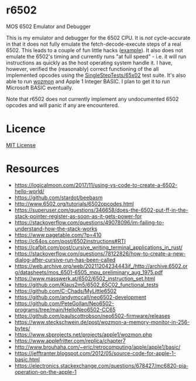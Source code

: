 # r6502

MOS 6502 Emulator and Debugger

This is my emulator and debugger for the 6502 CPU. It is _not_
cycle-accurate in that it does not fully emulate the
fetch-decode-execute steps of a real 6502. This leads to a couple of fun
little hacks ([example](r6502lib/src/ops/jump.rs#L21)). It also does not
emulate the 6502's timing and currently runs "at full speed" - i.e. it
will run instructions as quickly as the host operating system handle it.
I have, however, verified the (reasonably) correct functioning of the
all implemented opcodes using the [SingleStepTests/65x02][single-step-tests]
test suite. It's also able to run [wozmon](cc65/apple1/README.md) and
Apple 1 Integer BASIC. I plan to get it to run Microsoft BASIC
eventually.

Note that r6502 does not currently implement any undocumented 6502
opcodes and will panic if any are encountered.

# Licence

[MIT License](LICENSE)

# Resources

* https://logicalmoon.com/2017/11/using-vs-code-to-create-a-6502-hello-world/
* https://github.com/stardot/beebasm
* http://www.6502.org/tutorials/6502opcodes.html
* https://superuser.com/questions/346658/does-the-6502-put-ff-in-the-stack-pointer-register-as-soon-as-it-gets-power-for
* https://stackoverflow.com/questions/49078096/im-failing-to-understand-how-the-stack-works
* https://www.pagetable.com/?p=410
* https://c64os.com/post/6502instructions#RTI
* https://cafbit.com/post/cursive_writing_terminal_applications_in_rust/
* https://stackoverflow.com/questions/78122826/how-to-create-a-new-dialog-after-cursive-run-has-been-called
* https://web.archive.org/web/20211204234443if_/http://archive.6502.org/datasheets/mos_6501-6505_mpu_preliminary_aug_1975.pdf
* https://www.masswerk.at/6502/6502_instruction_set.html
* https://github.com/Klaus2m5/6502_65C02_functional_tests
* https://github.com/C-Chads/MyLittle6502
* https://github.com/andymccall/neo6502-development
* https://github.com/PeteGollan/Neo6502-programs/tree/main/HelloNeo6502-CC65
* https://github.com/paulscottrobson/neo6502-firmware/releases
* https://www.steckschwein.de/post/wozmon-a-memory-monitor-in-256-bytes/
* https://www.sbprojects.net/projects/apple1/wozmon.php
* https://www.applefritter.com/replica/chapter7
* http://www.brouhaha.com/~eric/retrocomputing/apple/apple1/basic/
* https://jefftranter.blogspot.com/2012/05/source-code-for-apple-1-basic.html
* https://electronics.stackexchange.com/questions/678427/mc6820-pia-operation-on-the-apple-1

[single-step-tests]: https://github.com/SingleStepTests/65x02
